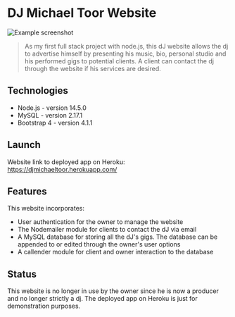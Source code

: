 # DJ Michael Toor Website

![Example screenshot](../images/MichaelToorLogo.png)

> As my first full stack project with node.js, this dJ website allows the dj to advertise himself by presenting his music, bio, personal studio and his performed gigs to potential clients. A client can contact the dj through the website if his services are desired.

## Technologies
* Node.js - version 14.5.0
* MySQL - version 2.17.1
* Bootstrap 4 - version 4.1.1

## Launch
Website link to deployed app on Heroku: https://djmichaeltoor.herokuapp.com/

## Features
This website incorporates:
* User authentication for the owner to manage the website
* The Nodemailer module for clients to contact the dJ via email 
* A MySQL database for storing all the dJ's gigs. The database can be appended to or edited through the owner's user options
* A callender module for client and owner interaction to the database

## Status
This website is no longer in use by the owner since he is now a producer and no longer strictly a dj. The deployed app on Heroku is just for demonstration purposes. 
